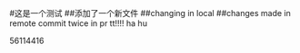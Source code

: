 #这是一个测试
##添加了一个新文件
##changing in local 
##changes made in remote
commit twice in pr tt!!!!
ha
hu

56114416
